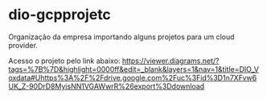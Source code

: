 # dio-gcpprojetc
Organização da empresa importando alguns projetos para um cloud provider.

Acesso o projeto pelo link abaixo:
https://viewer.diagrams.net/?tags=%7B%7D&highlight=0000ff&edit=_blank&layers=1&nav=1&title=DIO_Voxdata#Uhttps%3A%2F%2Fdrive.google.com%2Fuc%3Fid%3D1n7XFvw6UK_Z-90DrD8MyisNN1VGAWwrR%26export%3Ddownload
